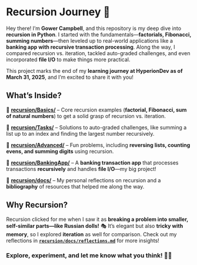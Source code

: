 
# **Recursion Journey 🚀**  

Hey there! I’m **Gower Campbell**, and this repository is my deep dive into **recursion in Python**. I started with the fundamentals—**factorials, Fibonacci, summing numbers**—then leveled up to real-world applications like a **banking app with recursive transaction processing**. Along the way, I compared recursion vs. iteration, tackled auto-graded challenges, and even incorporated **file I/O** to make things more practical.  

This project marks the end of my **learning journey at HyperionDev as of March 31, 2025**, and I’m excited to share it with you!  

## **What’s Inside?**  
📌 **[recursion/Basics/](https://github.com/GowerCampbell/Recursion/tree/main/Basics)** – Core recursion examples (**factorial, Fibonacci, sum of natural numbers**) to get a solid grasp of recursion vs. iteration. 

📌 **[recursion/Tasks/](https://github.com/GowerCampbell/Recursion/tree/main/Tasks)** – Solutions to auto-graded challenges, like summing a list up to an index and finding the largest number recursively.  

📌 **[recursion/Advanced/](https://github.com/GowerCampbell/Recursion/tree/main/Advanced)** – Fun problems, including **reversing lists, counting evens, and summing digits** using recursion.  

📌 **[recursion/BankingApp/](https://github.com/GowerCampbell/Recursion/tree/main/BankingApp)** – A **banking transaction app** that processes transactions **recursively** and handles **file I/O**—my big project! 

📌 **[recursion/docs/](https://github.com/GowerCampbell/Recursion/tree/main/docs)** – My personal reflections on recursion and a **bibliography** of resources that helped me along the way.  

## **Why Recursion?**  
Recursion clicked for me when I saw it as **breaking a problem into smaller, self-similar parts—like Russian dolls!** 🎭 It’s elegant but also **tricky with memory**, so I explored **iteration** as well for comparison. Check out my reflections in **[`recursion/docs/reflections.md`](https://github.com/GowerCampbell/Recursion/tree/main/docs/reflections.md)** for more insights!  

### **Explore, experiment, and let me know what you think!** 🚀💡  


